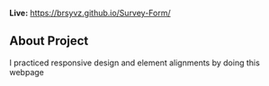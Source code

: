 <b>Live:</b> https://brsyvz.github.io/Survey-Form/

<h2>About Project</h2>
  
  <p>I practiced responsive design and element alignments by doing this webpage</p>
